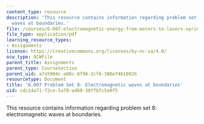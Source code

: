 ```yaml
---
content_type: resource
description: 'This resource contains information regarding problem set 8: electromagnetic
  waves at boundaries.'
file: /courses/6-007-electromagnetic-energy-from-motors-to-lasers-spring-2011/cdc14a71f2ce5a70ad6930ffbfc5e0f5_MIT6_007S11_PS8.pdf
file_type: application/pdf
learning_resource_types:
- Assignments
license: https://creativecommons.org/licenses/by-nc-sa/4.0/
ocw_type: OCWFile
parent_title: Assignments
parent_type: CourseSection
parent_uid: a7a5904c-a08c-8f98-2cf6-380e74610826
resourcetype: Document
title: '6.007 Problem Set 8: Electromagnetic waves at boundaries'
uid: cdc14a71-f2ce-5a70-ad69-30ffbfc5e0f5
---
```

This resource contains information regarding problem set 8: electromagnetic waves at boundaries.